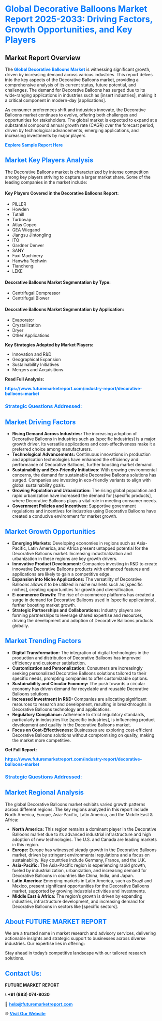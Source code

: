 <h1 style="color: #007BFF;">Global Decorative Balloons Market Report 2025-2033: Driving Factors, Growth Opportunities, and Key Players</h1>

<section id="overview">
<h2>Market Report Overview</h2>
<p>The <a href="https://www.futuremarketreport.com/industry-report/decorative-balloons-market" style="color: #007BFF; text-decoration: none;"><strong>Global Decorative Balloons Market</strong></a> is witnessing significant growth, driven by increasing demand across various industries. This report delves into the key aspects of the Decorative Balloons market, providing a comprehensive analysis of its current status, future potential, and challenges. The demand for Decorative Balloons has surged due to its wide-ranging applications in industries such as [insert industries], making it a critical component in modern-day [applications].</p>
<p>As consumer preferences shift and industries innovate, the Decorative Balloons market continues to evolve, offering both challenges and opportunities for stakeholders. The global market is expected to expand at a substantial compound annual growth rate (CAGR) over the forecast period, driven by technological advancements, emerging applications, and increasing investments by major players.</p>
</section>

<section id="overview">
<p><a href="https://www.futuremarketreport.com/request-sample/reportId=32075" style="color: #007BFF; text-decoration: none;"><strong>Explore Sample Report Here</strong></a></p>
</section>

<section id="key-players">
<h2 style="color: #007BFF;">Market Key Players Analysis</h2>
<p>The Decorative Balloons market is characterized by intense competition among key players striving to capture a larger market share. Some of the leading companies in the market include:</p>
<h4>Key Players Covered in the Decorative Balloons Report:</h4>
<ul><li>PILLER</li><li>Howden</li><li>Tuthill</li><li>Turbovap</li><li>Atlas Copco</li><li>GEA Wiegand</li><li>Jiangsu Jintongling</li><li>ITO</li><li>Gardner Denver</li><li>SANY</li><li>Fuxi Machinery</li><li>Hanwha Techwin</li><li>Tiancheng</li><li>LEKE</li></ul>
<h4>Decorative Balloons Market Segmentation by Type:</h4>
<ul><li>Centrifugal Compressor</li><li>Centrifugal Blower</li></ul>

<h4>Decorative Balloons Market Segmentation by Application:</h4>
<ul><li>Evaporator</li><li>Crystallization</li><li>Dryer</li><li>Other Applications</li></ul>
<p><strong>Key Strategies Adopted by Market Players:</strong></p>
<ul>
<li>Innovation and R&D</li>
<li>Geographical Expansion</li>
<li>Sustainability Initiatives</li>
<li>Mergers and Acquisitions</li>
</ul>
</section>

<section>
<p><strong>Read Full Analysis: </strong></p><a href="https://www.futuremarketreport.com/industry-report/decorative-balloons-market" style="color: #007BFF; text-decoration: none;"><strong>https://www.futuremarketreport.com/industry-report/decorative-balloons-market</strong></a>
<h3 style="color: #007BFF;">Strategic Questions Addressed:</h3>
</section>

<section id="driving-factors">
<h2 style="color: #007BFF;">Market Driving Factors</h2>
<ul>
<li><strong>Rising Demand Across Industries:</strong> The increasing adoption of Decorative Balloons in industries such as [specific industries] is a major growth driver. Its versatile applications and cost-effectiveness make it a preferred choice among manufacturers.</li>
<li><strong>Technological Advancements:</strong> Continuous innovations in production and application technologies have enhanced the efficiency and performance of Decorative Balloons, further boosting market demand.</li>
<li><strong>Sustainability and Eco-Friendly Initiatives:</strong> With growing environmental concerns, the demand for sustainable Decorative Balloons solutions has surged. Companies are investing in eco-friendly variants to align with global sustainability goals.</li>
<li><strong>Growing Population and Urbanization:</strong> The rising global population and rapid urbanization have increased the demand for [specific products], where Decorative Balloons plays a vital role in meeting consumer needs.</li>
<li><strong>Government Policies and Incentives:</strong> Supportive government regulations and incentives for industries using Decorative Balloons have created a conducive environment for market growth.</li>
</ul>
</section>

<section id="growth-opportunities">
<h2 style="color: #007BFF;">Market Growth Opportunities</h2>
<ul>
<li><strong>Emerging Markets:</strong> Developing economies in regions such as Asia-Pacific, Latin America, and Africa present untapped potential for the Decorative Balloons market. Increasing industrialization and urbanization in these regions are key growth drivers.</li>
<li><strong>Innovative Product Development:</strong> Companies investing in R&D to create innovative Decorative Balloons products with enhanced features and applications are likely to gain a competitive edge.</li>
<li><strong>Expansion into Niche Applications:</strong> The versatility of Decorative Balloons allows it to be utilized in niche markets such as [specific niches], creating opportunities for growth and diversification.</li>
<li><strong>E-commerce Growth:</strong> The rise of e-commerce platforms has created a surge in demand for Decorative Balloons used in [specific applications], further boosting market growth.</li>
<li><strong>Strategic Partnerships and Collaborations:</strong> Industry players are forming partnerships to leverage shared expertise and resources, driving the development and adoption of Decorative Balloons products globally.</li>
</ul>
</section>

<section id="trending-factors">
<h2 style="color: #007BFF;">Market Trending Factors</h2>
<ul>
<li><strong>Digital Transformation:</strong> The integration of digital technologies in the production and distribution of Decorative Balloons has improved efficiency and customer satisfaction.</li>
<li><strong>Customization and Personalization:</strong> Consumers are increasingly seeking personalized Decorative Balloons solutions tailored to their specific needs, prompting companies to offer customizable options.</li>
<li><strong>Sustainability and Circular Economy:</strong> The push towards a circular economy has driven demand for recyclable and reusable Decorative Balloons solutions.</li>
<li><strong>Increased Investment in R&D:</strong> Companies are allocating significant resources to research and development, resulting in breakthroughs in Decorative Balloons technology and applications.</li>
<li><strong>Regulatory Compliance:</strong> Adherence to strict regulatory standards, particularly in industries like [specific industries], is influencing product development and quality in the Decorative Balloons market.</li>
<li><strong>Focus on Cost-Effectiveness:</strong> Businesses are exploring cost-efficient Decorative Balloons solutions without compromising on quality, making the market more competitive.</li>
</ul>
</section>

<section>
<p><strong>Get Full Report: </strong></p><a href="https://www.futuremarketreport.com/industry-report/decorative-balloons-market" style="color: #007BFF; text-decoration: none;"><strong>https://www.futuremarketreport.com/industry-report/decorative-balloons-market</strong></a>
<h3 style="color: #007BFF;">Strategic Questions Addressed:</h3>
</section>


<section id="regional-analysis">
<h2 style="color: #007BFF;">Market Regional Analysis</h2>
<p>The global Decorative Balloons market exhibits varied growth patterns across different regions. The key regions analyzed in this report include North America, Europe, Asia-Pacific, Latin America, and the Middle East & Africa:</p>
<ul>
<li><strong>North America:</strong> This region remains a dominant player in the Decorative Balloons market due to its advanced industrial infrastructure and high adoption of new technologies. The U.S. and Canada are leading markets in this region.</li>
<li><strong>Europe:</strong> Europe has witnessed steady growth in the Decorative Balloons market, driven by stringent environmental regulations and a focus on sustainability. Key countries include Germany, France, and the U.K.</li>
<li><strong>Asia-Pacific:</strong> The Asia-Pacific region is experiencing rapid growth, fueled by industrialization, urbanization, and increasing demand for Decorative Balloons in countries like China, India, and Japan.</li>
<li><strong>Latin America:</strong> Emerging markets in Latin America, such as Brazil and Mexico, present significant opportunities for the Decorative Balloons market, supported by growing industrial activities and investments.</li>
<li><strong>Middle East & Africa:</strong> The region’s growth is driven by expanding industries, infrastructure development, and increasing demand for Decorative Balloons in sectors like [specific sectors].</li>
</ul>
</section>

<footer>
<h2 style="color: #007BFF;">About FUTURE MARKET REPORT</h2>
<p>We are a trusted name in market research and advisory services, delivering actionable insights and strategic support to businesses across diverse industries. Our expertise lies in offering:</p>

<p>Stay ahead in today’s competitive landscape with our tailored research solutions.</p>

<h2 style="color: #007BFF;">Contact Us:</h2>
<p><strong>FUTURE MARKET REPORT</strong></p>
<p>📞 <strong>+91 (883) 074-8030</strong></p>
<p>📧 <strong><a href="mailto:help@futuremarketreport.com" style="color: #007BFF;">help@futuremarketreport.com</a></strong></p>
<p>🌐 <strong><a href="https://www.futuremarketreport.com/" style="color: #007BFF;">Visit Our Website</a></strong></p>
</footer>